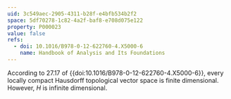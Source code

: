 ```yaml
---
uid: 3c549aec-2905-4311-b28f-e4bfb534b2f2
space: 5df70278-1c82-4a2f-baf8-e708d075e122
property: P000023
value: false
refs:
  - doi: 10.1016/B978-0-12-622760-4.X5000-6 
    name: Handbook of Analysis and Its Foundations
---
```


According to 27.17 of {{doi:10.1016/B978-0-12-622760-4.X5000-6}},
every locally compact Hausdorff topological vector space is finite
dimensional.  However, $H$ is infinite dimensional.
